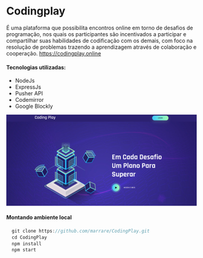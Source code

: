 # Codingplay
É uma plataforma que possibilita encontros online em torno de desafios de programação, nos quais os participantes são incentivados a participar e compartilhar suas habilidades de codificação com os demais, com foco na resolução de problemas trazendo a aprendizagem através de colaboração e cooperação.
https://codingplay.online

#### Tecnologias utilizadas:
- NodeJs
- ExpressJs
- Pusher API
- Codemirror
- Google Blockly

![Codingplay.online](public/img/codingplay.png)

#### Montando ambiente local
```javascript
  git clone https://github.com/marrare/CodingPlay.git
  cd CodingPlay
  npm install
  npm start
```
